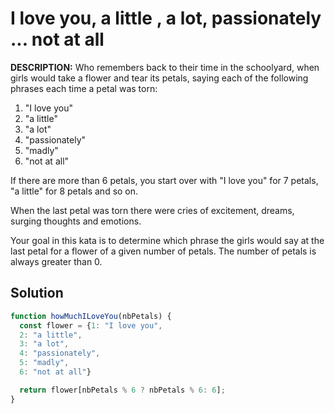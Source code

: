 # I love you, a little , a lot, passionately ... not at all

**DESCRIPTION:**
Who remembers back to their time in the schoolyard, when girls would take a flower and tear its petals, saying each of the following phrases each time a petal was torn:

1. "I love you"
2. "a little"
2. "a lot"
2. "passionately"
2. "madly"
2. "not at all"

If there are more than 6 petals, you start over with "I love you" for 7 petals, "a little" for 8 petals and so on.

When the last petal was torn there were cries of excitement, dreams, surging thoughts and emotions.

Your goal in this kata is to determine which phrase the girls would say at the last petal for a flower of a given number of petals. The number of petals is always greater than 0.

## Solution

```javascript
function howMuchILoveYou(nbPetals) {
  const flower = {1: "I love you",
  2: "a little",
  3: "a lot",
  4: "passionately",
  5: "madly",
  6: "not at all"}

  return flower[nbPetals % 6 ? nbPetals % 6: 6];
}
```
